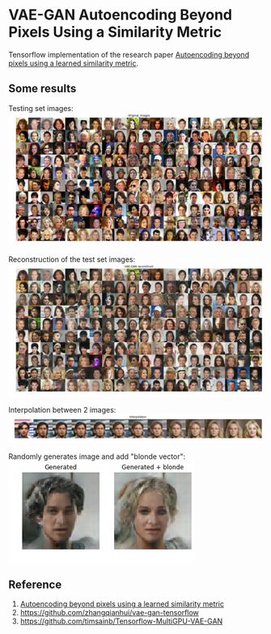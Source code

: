 # VAE-GAN Autoencoding Beyond Pixels Using a Similarity Metric

Tensorflow implementation of the research paper [Autoencoding beyond pixels using a learned similarity metric](https://arxiv.org/abs/1512.09300).

## Some results
Testing set images:
![test_set](imgs/ori.png)

Reconstruction of the test set images:
![reconstruct](imgs/vaegan.png)

Interpolation between 2 images:
![interpolate](imgs/interpolate.png)

Randomly generates image and add "blonde vector":  
![attr](imgs/attr.png)

## Reference
1. [Autoencoding beyond pixels using a learned similarity metric](https://arxiv.org/abs/1512.09300)
1. https://github.com/zhangqianhui/vae-gan-tensorflow
1. https://github.com/timsainb/Tensorflow-MultiGPU-VAE-GAN
